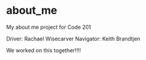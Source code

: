 # about_me
My about me project for Code 201

Driver: Rachael Wisecarver
Navigator: Keith Brandtjen

We worked on this together!!!! 

